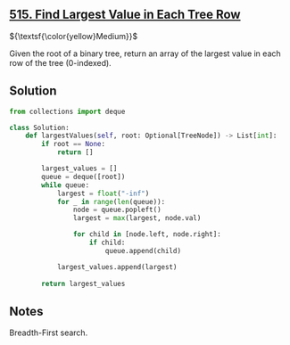 ## [515. Find Largest Value in Each Tree Row](https://leetcode.com/problems/find-largest-value-in-each-tree-row/)

${\textsf{\color{yellow}Medium}}$

Given the root of a binary tree, return an array of the largest value in each row of the tree (0-indexed).

## Solution
```python
from collections import deque

class Solution:
    def largestValues(self, root: Optional[TreeNode]) -> List[int]:
        if root == None:
            return []

        largest_values = []
        queue = deque([root])
        while queue:
            largest = float("-inf")
            for _ in range(len(queue)):
                node = queue.popleft()
                largest = max(largest, node.val)

                for child in [node.left, node.right]:
                    if child:
                        queue.append(child)

            largest_values.append(largest)
        
        return largest_values
```

## Notes
Breadth-First search.

